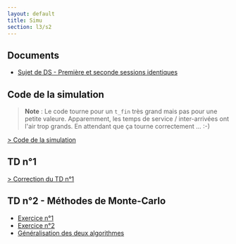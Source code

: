 ```yaml
---
layout: default
title: Simu
section: l3/s2
---
```


## Documents

* [Sujet de DS - Première et seconde sessions identiques](https://drive.google.com/open?id=0B1b6pH21vC4ebnUzbGs0RHhUYjQ)

## Code de la simulation

> **Note** : Le code tourne pour un `t_fin` très grand mais pas pour une petite
> valeure. Apparemment, les temps de service / inter-arrivées ont l'air trop
> grands. En attendant que ça tourne correctement ... :-)

[> Code de la simulation](simulation/main.html)

## TD n°1

[> Correction du TD n°1](simulation/td1.html)

## TD n°2 - Méthodes de Monte-Carlo

* [Exercice n°1](simulation/exo1-2.html)
* [Exercice n°2](simulation/exo2-2.html)
* [Généralisation des deux algorithmes](simulation/algo-gen.html)

